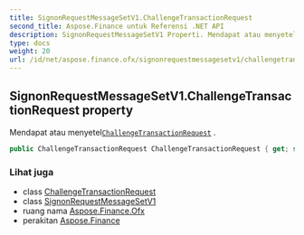 ```yaml
---
title: SignonRequestMessageSetV1.ChallengeTransactionRequest
second_title: Aspose.Finance untuk Referensi .NET API
description: SignonRequestMessageSetV1 Properti. Mendapat atau menyetelChallengeTransactionRequest .
type: docs
weight: 20
url: /id/net/aspose.finance.ofx/signonrequestmessagesetv1/challengetransactionrequest/
---
```

## SignonRequestMessageSetV1.ChallengeTransactionRequest property

Mendapat atau menyetel[`ChallengeTransactionRequest`](../../../aspose.finance.ofx.signon/challengetransactionrequest/) .

```csharp
public ChallengeTransactionRequest ChallengeTransactionRequest { get; set; }
```

### Lihat juga

* class [ChallengeTransactionRequest](../../../aspose.finance.ofx.signon/challengetransactionrequest/)
* class [SignonRequestMessageSetV1](../)
* ruang nama [Aspose.Finance.Ofx](../../signonrequestmessagesetv1/)
* perakitan [Aspose.Finance](../../../)


